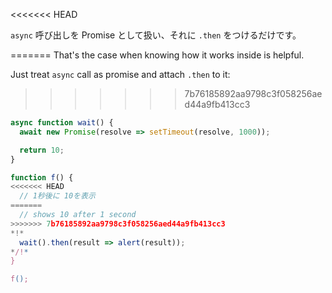 
<<<<<<< HEAD

`async` 呼び出しを Promise として扱い、それに `.then` をつけるだけです。

=======
That's the case when knowing how it works inside is helpful.

Just treat `async` call as promise and attach `.then` to it:
>>>>>>> 7b76185892aa9798c3f058256aed44a9fb413cc3
```js run
async function wait() {
  await new Promise(resolve => setTimeout(resolve, 1000));

  return 10;
}

function f() {
<<<<<<< HEAD
  // 1秒後に 10を表示
=======
  // shows 10 after 1 second
>>>>>>> 7b76185892aa9798c3f058256aed44a9fb413cc3
*!*
  wait().then(result => alert(result));
*/!*
}

f();
```
